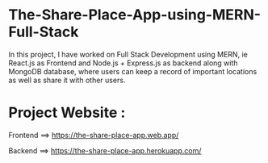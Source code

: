 # The-Share-Place-App-using-MERN-Full-Stack
In this project, I have worked on Full Stack Development using MERN, ie React.js as Frontend and Node.js + Express.js as backend along with MongoDB database, where users can keep a record of important locations as well as share it with other users.

# Project Website : 

Frontend ==> https://the-share-place-app.web.app/

Backend ==> https://the-share-place-app.herokuapp.com/





